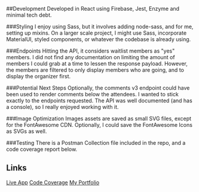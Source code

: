 ##Development
Developed in React using Firebase, Jest, Enzyme and minimal tech debt. 

###Styling
I enjoy using Sass, but it involves adding node-sass, and for me, setting up mixins. On a larger scale project, I might use Sass, incorporate MaterialUI, styled components, or whatever the codebase is already using.

###Endpoints
Hitting the API, it considers waitlist members as "yes" members. I did not find any documentation on limiting the amount of members I could grab at a time to lessen the response payload. However, the members are filtered to only display members who are going, and to display the organizer first. 

###Potential Next Steps
Optionally, the comments v3 endpoint could have been used to render comments below the attendees. I wanted to stick exactly to the endpoints requested. The API was well documented (and has a console), so I really enjoyed working with it. 

###Image Optimization
Images assets are saved as small SVG files, except for the FontAwesome CDN. Optionally, I could save the FontAwesome Icons as SVGs as well. 

###Testing
There is a Postman Collection file included in the repo, and a code coverage report below. 


## Links
[Live App](https://ryanbrockhoff.com)
[Code Coverage](https://i.ibb.co/nmfLZcH/code-coverage.png)
[My Portfolio](https://www.ryanbrockhoff.com)